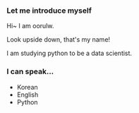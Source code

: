 ### Let me introduce myself 

Hi~ I am oorulw.

Look upside down, that's my name!

I am studying python to be a data scientist.

### I can speak...

- Korean
- English
- Python

<!--
**oorulw/oorulw** is a ✨ _special_ ✨ repository because its `README.md` (this file) appears on your GitHub profile.

Here are some ideas to get you started:

- 🔭 I’m currently working on ...
- 🌱 I’m currently learning ...
- 👯 I’m looking to collaborate on ...
- 🤔 I’m looking for help with ...
- 💬 Ask me about ...
- 📫 How to reach me: ...
- 😄 Pronouns: ...
- ⚡ Fun fact: ...
-->
